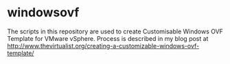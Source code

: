 # windowsovf

The scripts in this repository are used to create Customisable Windows OVF Template for VMware vSphere. Process is described in my blog post at http://www.thevirtualist.org/creating-a-customizable-windows-ovf-template/
